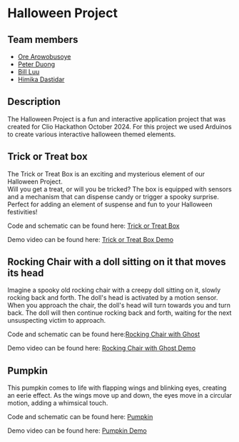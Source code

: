 # Halloween Project


## Team members
- [Ore Arowobusoye](https://github.com/orearow)
- [Peter Duong](https://github.com/pduong96)
- [Bill Luu](https://github.com/bill-luu)
- [Himika Dastidar](https://github.com/himika-dastidar)

## Description
The Halloween Project is a fun and interactive application project that was created for Clio Hackathon October 2024.
For this project we used Arduinos to create various interactive halloween themed elements.


## Trick or Treat box
The Trick or Treat Box is an exciting and mysterious element of our Halloween Project.  
Will you get a treat, or will you be tricked? The box is equipped with sensors and a mechanism that can dispense
candy or trigger a spooky surprise. Perfect for adding an element of suspense and fun to your Halloween festivities!

Code and schematic can be found here: [Trick or Treat Box](trick_or_treat)

Demo video can be found here: [Trick or Treat Box Demo](https://www.youtube.com/watch?v=3QJ9Z9Q2Z1A)


## Rocking Chair with a doll sitting on it that moves its head
Imagine a spooky old rocking chair with a creepy doll sitting on it, slowly rocking back and forth. 
The doll's head is activated by a motion sensor. When you approach the chair, the doll's head will turn towards you 
and turn back. The doll will then continue rocking back and forth, waiting for the next unsuspecting victim to approach.

Code and schematic can be found here:[Rocking Chair with Ghost](rocking_chair_ghost)

Demo video can be found here: [Rocking Chair with Ghost Demo](https://www.youtube.com/watch?v=3QJ9Z9Q2Z1A)


## Pumpkin
This pumpkin comes to life with flapping wings and blinking eyes, creating an eerie effect. 
As the wings move up and down, the eyes move in a circular motion, adding a whimsical touch.

Code and schematic can be found here: [Pumpkin](pumpkin)

Demo video can be found here: [Pumpkin Demo](https://www.youtube.com/watch?v=3QJ9Z9Q2Z1A)
